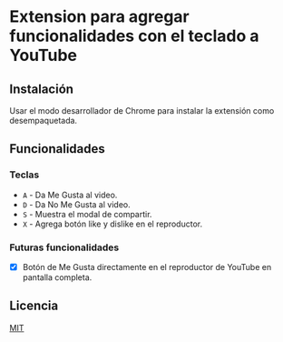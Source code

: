 # Extension para agregar funcionalidades con el teclado a YouTube

## Instalación

Usar el modo desarrollador de Chrome para instalar la extensión como desempaquetada.

## Funcionalidades

### Teclas

- `A` - Da Me Gusta al video.
- `D` - Da No Me Gusta al video.
- `S` - Muestra el modal de compartir.
- `X` - Agrega botón like y dislike en el reproductor.

### Futuras funcionalidades

- [x] Botón de Me Gusta directamente en el reproductor de YouTube en pantalla completa.

## Licencia

[MIT](https://choosealicense.com/licenses/mit/)
